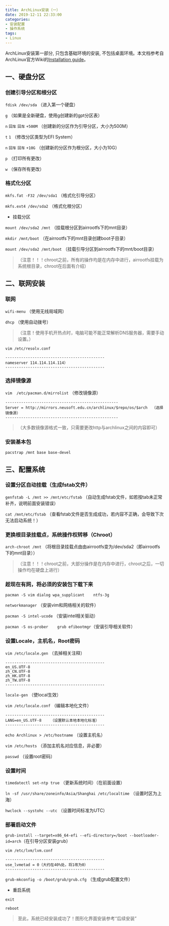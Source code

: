 ```yaml
---
title: ArchLinux安装（一）
date: 2019-12-11 22:33:00
categories:
- 安装配置
- 操作系统
tags: 
- Linux
---
```


ArchLinux安装第一部分, 只包含基础环境的安装, 不包括桌面环境。本文档参考自ArchLinux官方Wiki的[Installation guide](https://wiki.archlinux.org/index.php/Installation_guide_(简体中文))。

## 一、硬盘分区

### 创建引导分区和根分区

`fdisk /dev/sda`	（进入第一个硬盘）

`g`	（如果是全新硬盘，使用g创建新的gpt分区表）

`n`	`回车`	`回车`	`+500M`	（创建新的分区作为引导分区，大小为500M）

`t`	`1`	（修改分区类型为EFI System）

`n`	`回车`	`回车`	`+10G`	（创建新的分区作为根分区，大小为10G）

`p`	（打印所有更改）

`w`	（保存所有更改）

###  格式化分区

`mkfs.fat -F32 /dev/sda1`	（格式化引导分区）

`mkfs.ext4 /dev/sda2`	（格式化根分区）

- 挂载分区

`mount /dev/sda2 /mnt`	（挂载根分区到airrootfs下的mnt目录）

`mkdir /mnt/boot`	（在airrootfs下的mnt目录创建boot子目录）

`mount /dev/sda2 /mnt/boot`	（挂载引导分区到airrootfs下的mnt/boot目录）
	
>（注意！！！chroot之前，所有的操作均是在内存中进行，airrootfs挂载为系统根目录，chroot在后面有介绍）

## 二、联网安装

### 联网

`wifi-menu`	（使用无线局域网）
	
`dhcp`	（使用自动拨号）

>（注意！使用手机开热点时，电脑可能不能正常解析DNS服务器，需要手动设置。）

`vim /etc/resolv.conf`

```
--------------------------------------------
nameserver 114.114.114.114）
--------------------------------------------
```

### 选择镜像源

`vim  /etc/pacman.d/mirrolist`	（修改镜像源）

```
--------------------------------------------------
Server = http://mirrors.neusoft.edu.cn/archlinux/$repo/os/$arch	 （选择镜像源）
--------------------------------------------------
```

>（大多数镜像源格式一致，只需要更改http与archlinux之间的内容即可）

### 安装基本包

`pacstrap /mnt base base-devel`
 
## 三、配置系统

### 设置分区自动挂载（生成fstab文件）

`genfstab -L /mnt >> /mnt/etc/fstab`	（自动生成fstab文件，如若按tab未正常补齐，说明前面安装错误）
	
`cat /mnt/etc/fstab`	（查看fstab文件是否生成成功，若内容不正确，会导致下次无法启动系统！）

### 更换根目录挂载点，系统操作权转移（Chroot）

`arch-chroot /mnt`	（将根目录挂载点由由airrootfs变为/dev/sda2（即airrootfs下的mnt目录））

>（注意！！！chroot之前，大部分操作是在内存中进行，chroot之后，一切操作均在硬盘上进行）	

### 趁现在有网，将必须的安装包下载下来

`pacman -S vim dialog wpa_supplicant	ntfs-3g `

`networkmanager`	（安装vim和网络相关的软件）

`pacman -S intel-ucode`	（安装intel相关驱动）

`pacman -S os-prober	grub efibootmgr`（安装引导相关软件）

### 设置Locale，主机名，Root密码

`vim /etc/locale.gen`	（去掉相关注释）

```
--------------------------------------------
en_US.UTF-8
zh_CN.UTF-8
zh_HK.UTF-8
zh_TW.UTF-8
--------------------------------------------
```

`locale-gen`	（使local生效）	

`vim /etc/locale.conf`	（编辑本地化文件）

```
--------------------------------------------
LANG=en_US.UTF-8	（设置默认本地本地化标准）
--------------------------------------------
```

`echo Archlinux > /etc/hostname`	（设置主机名）

`vim /etc/hosts`	（添加主机名对应信息，非必要）

`passwd`	（设置root密码）

### 设置时间

`timedatectl set-ntp true`	（更新系统时间）（在前面设置）

`ln -sf /usr/share/zoneinfo/Asia/Shanghai /etc/localtime`	（设置时区为上海）

`hwclock --systohc --utc`	（设置时间标准为UTC）

### 部署启动文件

`grub-install --target=x86_64-efi --efi-directory=/boot --bootloader-id=arch`（在引导分区安装grub）

`vim /etc/lvm/lvm.conf` 

```
--------------------------------------------
use_lvmetad = 0（大约在40%处，将1改为0）
--------------------------------------------
```

`grub-mkconfig -o /boot/grub/grub.cfg`	（生成grub配置文件）

- 重启系统

`exit`

`reboot`

>至此，系统已经安装成功了！图形化界面安装参考“后续安装”
